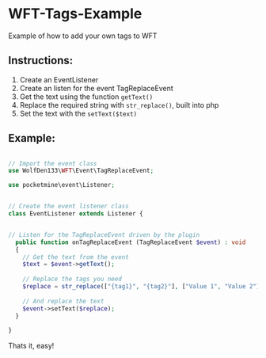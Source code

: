 # WFT-Tags-Example
Example of how to add your own tags to WFT

## Instructions:
1. Create an EventListener 
2. Create an listen for the event TagReplaceEvent
3. Get the text using the function `getText()`
4. Replace the required string with `str_replace()`, built into php
5. Set the text with the `setText($text)`

## Example:
```php

// Import the event class
use WolfDen133\WFT\Event\TagReplaceEvent;

use pocketmine\event\Listener;


// Create the event listener class
class EventListener extends Listener {


// Listen for the TagReplaceEvent driven by the plugin
  public function onTagReplaceEvent (TagReplaceEvent $event) : void
  {
    // Get the text from the event
    $text = $event->getText();
    
    // Replace the tags you need
    $replace = str_replace(["{tag1}", "{tag2}"], ["Value 1", "Value 2"], $text);
    
    // And replace the text
    $event->setText($replace);
  }
  
}
```

Thats it, easy!
